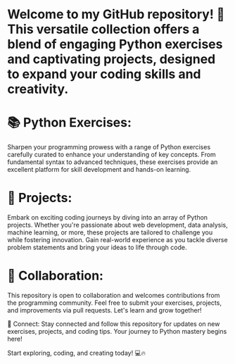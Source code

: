 # Welcome to my GitHub repository! 🐍 This versatile collection offers a blend of engaging Python exercises and captivating projects, designed to expand your coding skills and creativity.

# 📚 Python Exercises:
Sharpen your programming prowess with a range of Python exercises carefully curated to enhance your understanding of key concepts. From fundamental syntax to advanced techniques, these exercises provide an excellent platform for skill development and hands-on learning.

# 🚀 Projects:
Embark on exciting coding journeys by diving into an array of Python projects. Whether you're passionate about web development, data analysis, machine learning, or more, these projects are tailored to challenge you while fostering innovation. Gain real-world experience as you tackle diverse problem statements and bring your ideas to life through code.

# 🤝 Collaboration:
This repository is open to collaboration and welcomes contributions from the programming community. Feel free to submit your exercises, projects, and improvements via pull requests. Let's learn and grow together!

🔗 Connect:
Stay connected and follow this repository for updates on new exercises, projects, and coding tips. Your journey to Python mastery begins here!

Start exploring, coding, and creating today! 💻🔥
